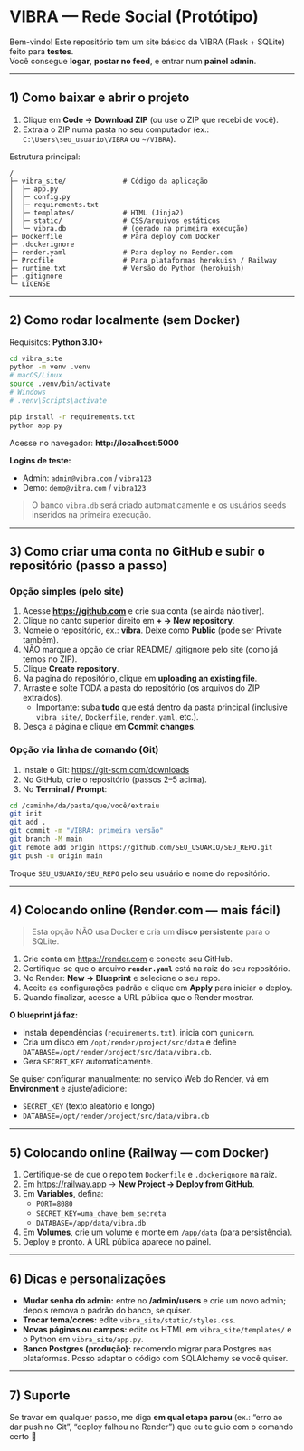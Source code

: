 # VIBRA — Rede Social (Protótipo)

Bem-vindo! Este repositório tem um site básico da VIBRA (Flask + SQLite) feito para **testes**.  
Você consegue **logar**, **postar no feed**, e entrar num **painel admin**.

---

## 1) Como baixar e abrir o projeto
1. Clique em **Code → Download ZIP** (ou use o ZIP que recebi de você).
2. Extraia o ZIP numa pasta no seu computador (ex.: `C:\Users\seu_usuário\VIBRA` ou `~/VIBRA`).

Estrutura principal:
```
/
├─ vibra_site/              # Código da aplicação
│  ├─ app.py
│  ├─ config.py
│  ├─ requirements.txt
│  ├─ templates/            # HTML (Jinja2)
│  ├─ static/               # CSS/arquivos estáticos
│  └─ vibra.db              # (gerado na primeira execução)
├─ Dockerfile               # Para deploy com Docker
├─ .dockerignore
├─ render.yaml              # Para deploy no Render.com
├─ Procfile                 # Para plataformas herokuish / Railway
├─ runtime.txt              # Versão do Python (herokuish)
├─ .gitignore
└─ LICENSE
```

---

## 2) Como rodar localmente (sem Docker)
Requisitos: **Python 3.10+**
```bash
cd vibra_site
python -m venv .venv
# macOS/Linux
source .venv/bin/activate
# Windows
# .venv\Scripts\activate

pip install -r requirements.txt
python app.py
```
Acesse no navegador: **http://localhost:5000**

**Logins de teste:**
- Admin: `admin@vibra.com` / `vibra123`
- Demo:  `demo@vibra.com`  / `vibra123`

> O banco `vibra.db` será criado automaticamente e os usuários seeds inseridos na primeira execução.

---

## 3) Como criar uma conta no GitHub e subir o repositório (passo a passo)
### Opção simples (pelo site)
1. Acesse **https://github.com** e crie sua conta (se ainda não tiver).
2. Clique no canto superior direito em **+ → New repository**.
3. Nomeie o repositório, ex.: **vibra**. Deixe como **Public** (pode ser Private também).
4. NÃO marque a opção de criar README/ .gitignore pelo site (como já temos no ZIP).
5. Clique **Create repository**.
6. Na página do repositório, clique em **uploading an existing file**.
7. Arraste e solte TODA a pasta do repositório (os arquivos do ZIP extraídos).  
   - Importante: suba **tudo** que está dentro da pasta principal (inclusive `vibra_site/`, `Dockerfile`, `render.yaml`, etc.).
8. Desça a página e clique em **Commit changes**.

### Opção via linha de comando (Git)
1. Instale o Git: https://git-scm.com/downloads
2. No GitHub, crie o repositório (passos 2–5 acima).
3. No **Terminal / Prompt**:
```bash
cd /caminho/da/pasta/que/você/extraiu
git init
git add .
git commit -m "VIBRA: primeira versão"
git branch -M main
git remote add origin https://github.com/SEU_USUARIO/SEU_REPO.git
git push -u origin main
```
Troque `SEU_USUARIO/SEU_REPO` pelo seu usuário e nome do repositório.

---

## 4) Colocando online (Render.com — mais fácil)
> Esta opção NÃO usa Docker e cria um **disco persistente** para o SQLite.

1. Crie conta em https://render.com e conecte seu GitHub.
2. Certifique-se que o arquivo **`render.yaml`** está na raiz do seu repositório.
3. No Render: **New → Blueprint** e selecione o seu repo.
4. Aceite as configurações padrão e clique em **Apply** para iniciar o deploy.
5. Quando finalizar, acesse a URL pública que o Render mostrar.

**O blueprint já faz:**
- Instala dependências (`requirements.txt`), inicia com `gunicorn`.
- Cria um disco em `/opt/render/project/src/data` e define `DATABASE=/opt/render/project/src/data/vibra.db`.
- Gera `SECRET_KEY` automaticamente.

Se quiser configurar manualmente: no serviço Web do Render, vá em **Environment** e ajuste/adicione:
- `SECRET_KEY` (texto aleatório e longo)
- `DATABASE=/opt/render/project/src/data/vibra.db`

---

## 5) Colocando online (Railway — com Docker)
1. Certifique-se de que o repo tem `Dockerfile` e `.dockerignore` na raiz.
2. Em https://railway.app → **New Project → Deploy from GitHub**.
3. Em **Variables**, defina:
   - `PORT=8080`
   - `SECRET_KEY=uma_chave_bem_secreta`
   - `DATABASE=/app/data/vibra.db`
4. Em **Volumes**, crie um volume e monte em `/app/data` (para persistência).
5. Deploy e pronto. A URL pública aparece no painel.

---

## 6) Dicas e personalizações
- **Mudar senha do admin:** entre no **/admin/users** e crie um novo admin; depois remova o padrão do banco, se quiser.
- **Trocar tema/cores:** edite `vibra_site/static/styles.css`.
- **Novas páginas ou campos:** edite os HTML em `vibra_site/templates/` e o Python em `vibra_site/app.py`.
- **Banco Postgres (produção):** recomendo migrar para Postgres nas plataformas. Posso adaptar o código com SQLAlchemy se você quiser.

---

## 7) Suporte
Se travar em qualquer passo, me diga **em qual etapa parou** (ex.: “erro ao dar push no Git”, “deploy falhou no Render”) que eu te guio com o comando certo 🙂
